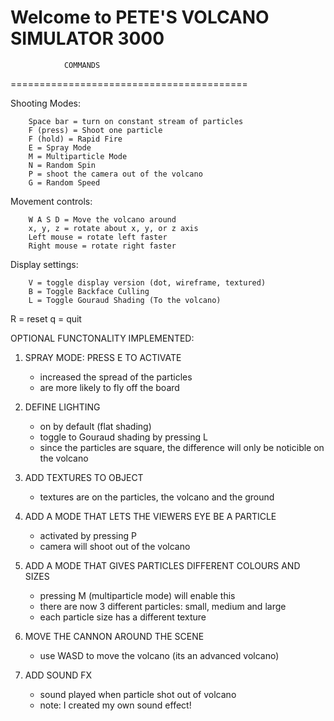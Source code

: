 
Welcome to PETE'S VOLCANO SIMULATOR 3000
=========================================
                COMMANDS
=========================================

Shooting Modes:

        Space bar = turn on constant stream of particles
        F (press) = Shoot one particle
        F (hold) = Rapid Fire
        E = Spray Mode
        M = Multiparticle Mode
        N = Random Spin
        P = shoot the camera out of the volcano
        G = Random Speed

Movement controls:

        W A S D = Move the volcano around
        x, y, z = rotate about x, y, or z axis
        Left mouse = rotate left faster
        Right mouse = rotate right faster

Display settings:

        V = toggle display version (dot, wireframe, textured)
        B = Toggle Backface Culling
        L = Toggle Gouraud Shading (To the volcano)

R = reset
q = quit



OPTIONAL FUNCTONALITY IMPLEMENTED:
1. SPRAY MODE: PRESS E TO ACTIVATE
	- increased the spread of the particles
	- are more likely to fly off the board

2. DEFINE LIGHTING
	- on by default (flat shading)
	- toggle to Gouraud shading by pressing L
	- since the particles are square, the difference will only be noticible on the volcano


3. ADD TEXTURES TO OBJECT
	- textures are on the particles, the volcano and the ground

4. ADD A MODE THAT LETS THE VIEWERS EYE BE A PARTICLE
	- activated by pressing P
	- camera will shoot out of the volcano

5. ADD A MODE THAT GIVES PARTICLES DIFFERENT COLOURS AND SIZES
	- pressing M (multiparticle mode) will enable this
	- there are now 3 different particles: small, medium and large
	- each particle size has a different texture

6. MOVE THE CANNON AROUND THE SCENE
	- use WASD to move the volcano (its an advanced volcano)

7. ADD SOUND FX
	- sound played when particle shot out of volcano
	- note: I created my own sound effect!